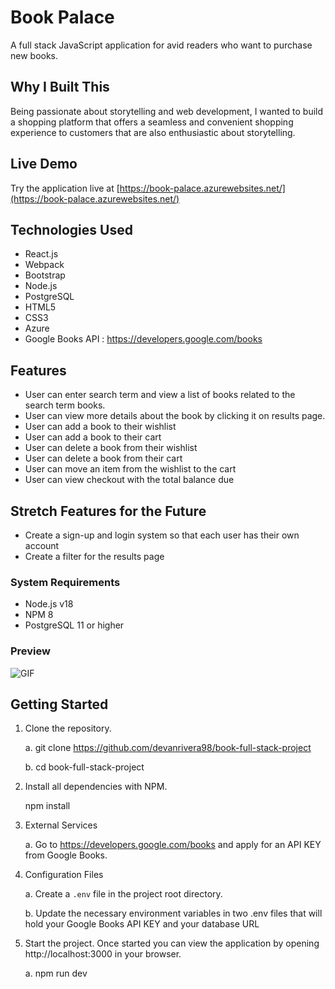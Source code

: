 # Book Palace

A full stack JavaScript application for avid readers who want to purchase new books.

## Why I Built This

Being passionate about storytelling and web development, I wanted to build a shopping platform that offers a seamless and convenient shopping experience to customers that are also enthusiastic about storytelling.

## Live Demo

Try the application live at [https://book-palace.azurewebsites.net/](https://book-palace.azurewebsites.net/)

## Technologies Used

- React.js
- Webpack
- Bootstrap
- Node.js
- PostgreSQL
- HTML5
- CSS3
- Azure
- Google Books API : https://developers.google.com/books

## Features

- User can enter search term and view a list of books related to the search term books.
- User can view more details about the book by clicking it on results page.
- User can add a book to their wishlist
- User can add a book to their cart
- User can delete a book from their wishlist
- User can delete a book from their cart
- User can move an item from the wishlist to the cart
- User can view checkout with the total balance due

## Stretch Features for the Future

- Create a sign-up and login system so that each user has their own account
- Create a filter for the results page

### System Requirements

- Node.js v18
- NPM 8
- PostgreSQL 11 or higher

### Preview

![GIF](md.assets/Kapture%202023-05-11%20at%2017.43.28.gif)


## Getting Started

1. Clone the repository.

    a. git clone https://github.com/devanrivera98/book-full-stack-project

    b. cd book-full-stack-project

2. Install all dependencies with NPM.

    npm install

3. External Services

    a. Go to https://developers.google.com/books and apply for an API KEY from Google Books.

3. Configuration Files

    a. Create a `.env` file in the project root directory.

    b. Update the necessary environment variables in two .env files that will hold your Google Books API KEY and your database URL

4. Start the project. Once started you can view the application by opening http://localhost:3000 in your browser.

    a. npm run dev
